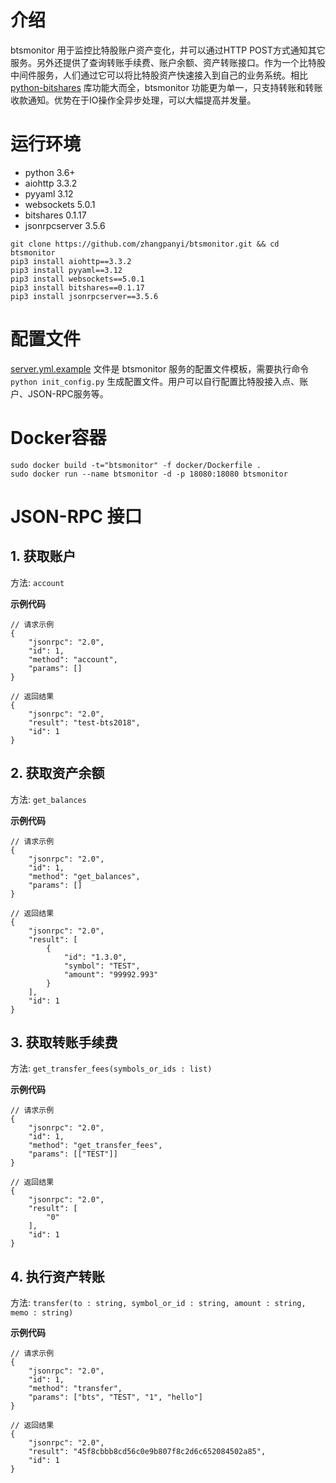 # 介绍
btsmonitor 用于监控比特股账户资产变化，并可以通过HTTP POST方式通知其它服务。另外还提供了查询转账手续费、账户余额、资产转账接口。作为一个比特股中间件服务，人们通过它可以将比特股资产快速接入到自己的业务系统。相比 [python-bitshares](https://github.com/bitshares/python-bitshares) 库功能大而全，btsmonitor 功能更为单一，只支持转账和转账收款通知。优势在于IO操作全异步处理，可以大幅提高并发量。


# 运行环境
* python 3.6+
* aiohttp 3.3.2
* pyyaml 3.12
* websockets 5.0.1
* bitshares 0.1.17
* jsonrpcserver 3.5.6

```
git clone https://github.com/zhangpanyi/btsmonitor.git && cd btsmonitor
pip3 install aiohttp==3.3.2
pip3 install pyyaml==3.12
pip3 install websockets==5.0.1
pip3 install bitshares==0.1.17
pip3 install jsonrpcserver==3.5.6
```

# 配置文件
[server.yml.example](server.yml.example) 文件是 btsmonitor 服务的配置文件模板，需要执行命令 `python init_config.py` 生成配置文件。用户可以自行配置比特股接入点、账户、JSON-RPC服务等。

# Docker容器
```
sudo docker build -t="btsmonitor" -f docker/Dockerfile .
sudo docker run --name btsmonitor -d -p 18080:18080 btsmonitor
```

# JSON-RPC 接口

## 1. 获取账户

方法: `account`

**示例代码**

```
// 请求示例
{
    "jsonrpc": "2.0",
    "id": 1,
    "method": "account",
    "params": []
}

// 返回结果
{
    "jsonrpc": "2.0",
    "result": "test-bts2018",
    "id": 1
}
```

## 2. 获取资产余额

方法: `get_balances`

**示例代码**

```
// 请求示例
{
    "jsonrpc": "2.0",
    "id": 1,
    "method": "get_balances",
    "params": []
}

// 返回结果
{
    "jsonrpc": "2.0",
    "result": [
        {
            "id": "1.3.0",
            "symbol": "TEST",
            "amount": "99992.993"
        }
    ],
    "id": 1
}
```

## 3. 获取转账手续费

方法: `get_transfer_fees(symbols_or_ids : list)`

**示例代码**

```
// 请求示例
{
	"jsonrpc": "2.0",
	"id": 1,
	"method": "get_transfer_fees",
	"params": [["TEST"]]
}

// 返回结果
{
    "jsonrpc": "2.0",
    "result": [
        "0"
    ],
    "id": 1
}
```

## 4. 执行资产转账

方法: `transfer(to : string, symbol_or_id : string, amount : string, memo : string)`

**示例代码**

```
// 请求示例
{
	"jsonrpc": "2.0",
	"id": 1,
	"method": "transfer",
	"params": ["bts", "TEST", "1", "hello"]
}

// 返回结果
{
    "jsonrpc": "2.0",
    "result": "45f8cbbb8cd56c0e9b807f8c2d6c652084502a85",
    "id": 1
}
```
